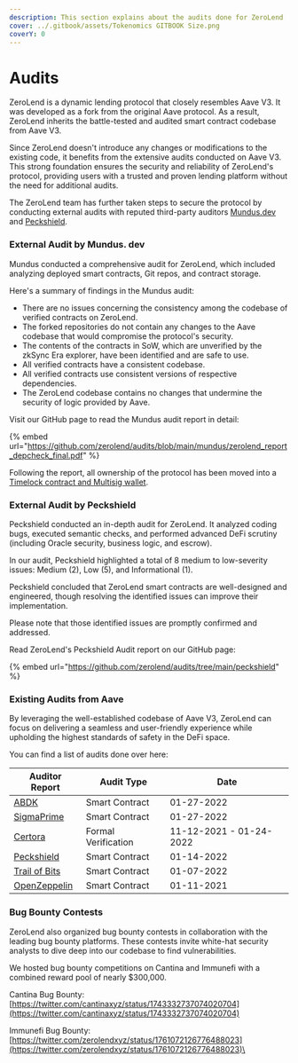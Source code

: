 ```yaml
---
description: This section explains about the audits done for ZeroLend
cover: ../.gitbook/assets/Tokenomics GITBOOK Size.png
coverY: 0
---
```


# Audits

ZeroLend is a dynamic lending protocol that closely resembles Aave V3. It was developed as a fork from the original Aave protocol. As a result, ZeroLend inherits the battle-tested and audited smart contract codebase from Aave V3.

Since ZeroLend doesn't introduce any changes or modifications to the existing code, it benefits from the extensive audits conducted on Aave V3. This strong foundation ensures the security and reliability of ZeroLend's protocol, providing users with a trusted and proven lending platform without the need for additional audits.

The ZeroLend team has further taken steps to secure the protocol by conducting external audits with reputed third-party auditors [Mundus.dev](https://mundus.dev/) and [Peckshield](https://peckshield.com/).&#x20;

### External Audit by Mundus. dev

Mundus conducted a comprehensive audit for ZeroLend, which included analyzing deployed smart contracts, Git repos, and contract storage.&#x20;

Here's a summary of findings in the Mundus audit:&#x20;

* There are no issues concerning the consistency among the codebase of verified contracts on ZeroLend.
* The forked repositories do not contain any changes to the Aave codebase that would compromise the protocol's security.
* The contents of the contracts in SoW, which are unverified by the zkSync Era explorer, have been identified and are safe to use.&#x20;
* All verified contracts have a consistent codebase.
* All verified contracts use consistent versions of respective dependencies.&#x20;
* The ZeroLend codebase contains no changes that undermine the security of logic provided by Aave.&#x20;

Visit our GitHub page to read the Mundus audit report in detail:&#x20;

{% embed url="https://github.com/zerolend/audits/blob/main/mundus/zerolend_report_depcheck_final.pdf" %}

Following the report, all ownership of the protocol has been moved into a [Timelock contract and Multisig wallet](timelocked-multisig-admin.md).

### External Audit by Peckshield&#x20;

Peckshield conducted an in-depth audit for ZeroLend. It analyzed coding bugs, executed semantic checks, and performed advanced DeFi scrutiny (including Oracle security, business logic, and escrow).&#x20;

In our audit, Peckshield highlighted a total of 8 medium to low-severity issues: Medium (2), Low (5), and Informational (1).&#x20;

Peckshield concluded that ZeroLend smart contracts are well-designed and engineered, though resolving the identified issues can improve their implementation.&#x20;

Please note that those identified issues are promptly confirmed and addressed.&#x20;

Read ZeroLend's Peckshield Audit report on our GitHub page:&#x20;

{% embed url="https://github.com/zerolend/audits/tree/main/peckshield" %}

### Existing Audits from Aave

By leveraging the well-established codebase of Aave V3, ZeroLend can focus on delivering a seamless and user-friendly experience while upholding the highest standards of safety in the DeFi space.

You can find a list of audits done over here:

| Auditor Report                                                                                                          | Audit Type          | Date                    |
| ----------------------------------------------------------------------------------------------------------------------- | ------------------- | ----------------------- |
| [ABDK](https://github.com/aave/aave-v3-core/blob/master/audits/27-01-2022\_ABDK\_AaveV3.pdf)                            | Smart Contract      | 01-27-2022              |
| [SigmaPrime](https://github.com/aave/aave-v3-core/blob/master/audits/27-01-2022\_SigmaPrime\_AaveV3.pdf)                | Smart Contract      | 01-27-2022              |
| [Certora](https://github.com/aave/aave-v3-core/blob/master/certora/Aave\_V3\_Formal\_Verification\_Report\_Jan2022.pdf) | Formal Verification | 11-12-2021 - 01-24-2022 |
| [Peckshield](https://github.com/aave/aave-v3-core/blob/master/audits/14-01-2022\_PeckShield\_AaveV3.pdf)                | Smart Contract      | 01-14-2022              |
| [Trail of Bits](https://github.com/aave/aave-v3-core/blob/master/audits/07-01-2022\_TrailOfBits\_AaveV3.pdf)            | Smart Contract      | 01-07-2022              |
| [OpenZeppelin](https://github.com/aave/aave-v3-core/blob/master/audits/01-11-2021\_OpenZeppelin\_AaveV3.pdf)            | Smart Contract      | 01-11-2021              |

### Bug Bounty Contests&#x20;

ZeroLend also organized bug bounty contests in collaboration with the leading bug bounty platforms. These contests invite white-hat security analysts to dive deep into our codebase to find vulnerabilities.&#x20;

We hosted bug bounty competitions on Cantina and Immunefi with a combined reward pool of nearly $300,000.

Cantina Bug Bounty: [https://twitter.com/cantinaxyz/status/1743332737074020704](https://twitter.com/cantinaxyz/status/1743332737074020704)

Immunefi Bug Bounty: [https://twitter.com/zerolendxyz/status/1761072126776488023](https://twitter.com/zerolendxyz/status/1761072126776488023)\
